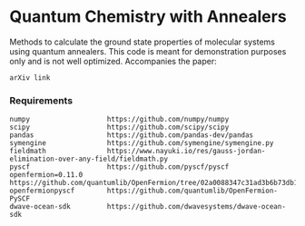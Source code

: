 # Quantum Chemistry with Annealers
Methods to calculate the ground state properties of molecular systems using quantum annealers. This code is meant for demonstration purposes only and is not well optimized. Accompanies the paper:

    arXiv link

### Requirements
    numpy                   https://github.com/numpy/numpy 
    scipy                   https://github.com/scipy/scipy
    pandas                  https://github.com/pandas-dev/pandas
    symengine               https://github.com/symengine/symengine.py
    fieldmath               https://www.nayuki.io/res/gauss-jordan-elimination-over-any-field/fieldmath.py
    pyscf                   https://github.com/pyscf/pyscf
    openfermion=0.11.0      https://github.com/quantumlib/OpenFermion/tree/02a0088347c31ad3b6b73db18bc598ef6ddb923a
    openfermionpyscf        https://github.com/quantumlib/OpenFermion-PySCF
    dwave-ocean-sdk         https://github.com/dwavesystems/dwave-ocean-sdk
